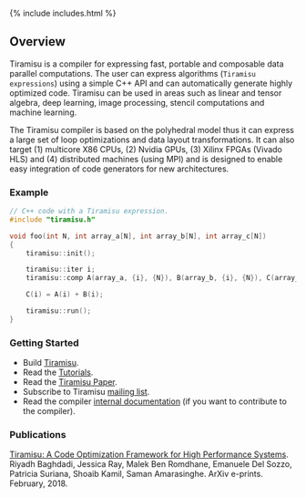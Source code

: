 {% include includes.html %}

## Overview
Tiramisu is a compiler for expressing fast, portable and composable data parallel computations.  The user can express algorithms (`Tiramisu expressions`) using a simple C++ API and can automatically generate highly optimized code.  Tiramisu can be used in areas such as linear and tensor algebra, deep learning, image processing, stencil computations and machine learning.

The Tiramisu compiler is based on the polyhedral model thus it can express a large set of loop optimizations and data layout transformations.  It can also target (1) multicore X86 CPUs, (2) Nvidia GPUs, (3) Xilinx FPGAs (Vivado HLS) and (4) distributed machines (using MPI) and is designed to enable easy integration of code generators for new architectures.

### Example

```cpp
// C++ code with a Tiramisu expression.
#include "tiramisu.h"

void foo(int N, int array_a[N], int array_b[N], int array_c[N])
{
    tiramisu::init();

    tiramisu::iter i;
    tiramisu::comp A(array_a, {i}, {N}), B(array_b, {i}, {N}), C(array_c, {i}, {N});

    C(i) = A(i) + B(i);

    tiramisu::run();
}
```

### Getting Started
- Build [Tiramisu](https://github.com/Tiramisu-Compiler/tiramisu/).
- Read the [Tutorials](https://github.com/Tiramisu-Compiler/tiramisu/blob/master/tutorials/README.md).
- Read the [Tiramisu Paper](https://arxiv.org/abs/1804.10694).
- Subscribe to Tiramisu [mailing list](https://lists.csail.mit.edu/mailman/listinfo/tiramisu).
- Read the compiler [internal documentation](https://tiramisu-compiler.github.io/doc/) (if you want to contribute to the compiler).


### Publications

[Tiramisu: A Code Optimization Framework for High Performance Systems](https://arxiv.org/abs/1804.10694).<br/>
Riyadh Baghdadi, Jessica Ray, Malek Ben Romdhane, Emanuele Del Sozzo, Patricia Suriana, Shoaib Kamil, Saman Amarasinghe.
ArXiv e-prints. February, 2018.
